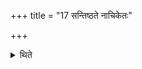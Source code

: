 +++
title = "17 सन्तिष्ठते नाचिकेतः"

+++

<details><summary>थिते</summary>

सन्तिष्ठते नाचिकेतः १७
</details>
